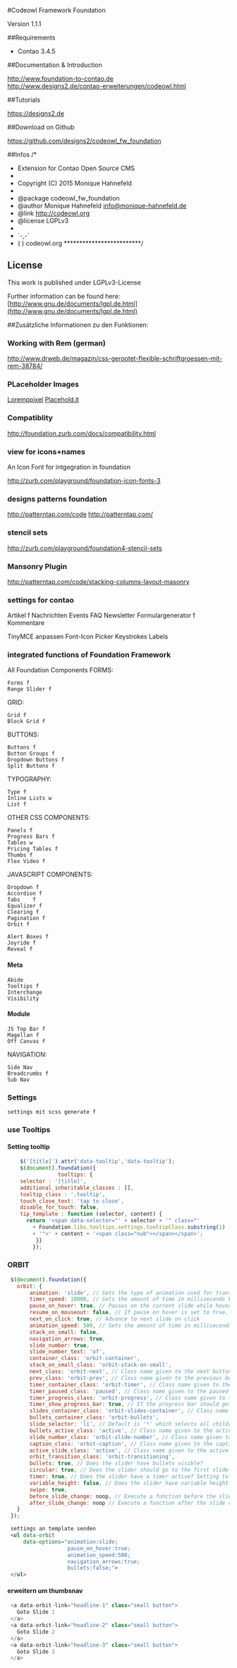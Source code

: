 #Codeowl Framework Foundation

Version 1.1.1

##Requirements

- Contao 3.4.5

##Documentation & Introduction

  http://www.foundation-to-contao.de  
  http://www.designs2.de/contao-erweiterungen/codeowl.html  
  
##Tutorials 

  https://designs2.de
  
##Download on Github

  https://github.com/designs2/codeowl_fw_foundation

  
##Infos
/* 
 * Extension for Contao Open Source CMS
 *
 * Copyright (C) 2015 Monique Hahnefeld
 *
 * @package codeowl_fw_foundation
 * @author  Monique Hahnefeld <info@monique-hahnefeld.de>
 * @link    http://codeowl.org
 * @license LGPLv3
 *
 * `-,-´
 *  ( )  codeowl.org
 *************************/

## License

This work is published under LGPLv3-License

Further information can be found here: 
[http://www.gnu.de/documents/lgpl.de.html](http://www.gnu.de/documents/lgpl.de.html)

##Zusätzliche Informationen zu den Funktionen:


### Working with Rem (german)
http://www.drweb.de/magazin/css-gerootet-flexible-schriftgroessen-mit-rem-38784/

### PLaceholder Images

[Loremppixel](http://lorempixel.com/800/800/cats/designs2/)
[Placehold.it](http://placehold.it/)

### Compatiblity
http://foundation.zurb.com/docs/compatibility.html

### view for icons+names

An Icon Font for intgegration in foundation

http://zurb.com/playground/foundation-icon-fonts-3


### designs patterns foundation
http://patterntap.com/code
http://patterntap.com/

### stencil sets 
http://zurb.com/playground/foundation4-stencil-sets

### Mansonry Plugin 
http://patterntap.com/code/stacking-columns-layout-masonry

### settings for contao
Artikel f
Nachrichten
Events
FAQ
Newsletter
Formulargenerator f
Kommentare

TinyMCE anpassen
Font-Icon Picker
Keystrokes
Labels


### integrated functions of Foundation Framework


All Foundation Components
FORMS:

	Forms f
	Range Slider f 
 
GRID:

	Grid f
	Block Grid f

BUTTONS:

	Buttons f
	Button Groups f
	Dropdown Buttons f
	Split Buttons f

 
TYPOGRAPHY:

	Type f
	Inline Lists w
	List f

OTHER CSS COMPONENTS:

	Panels f
	Progress Bars f
	Tables w
	Pricing Tables f
	Thumbs f
	Flex Video f
 
JAVASCRIPT COMPONENTS:

 
	Dropdown f
	Accordion f
	Tabs	f
	Equalizer f
	Clearing f
	Pagination f
	Orbit f
	
	Alert Boxes f
	Joyride f
	Reveal f
 
#### Meta
 
	Abide
	Tooltips f 
	Interchange
	Visibility

#### Module 

	JS Top Bar f
	Magellan f
	Off Canvas f
  
 NAVIGATION:
  
	Side Nav 
	Breadcrumbs f
	Sub Nav
 
 
### Settings
 
	settings mit scss generate f
 
### use Tooltips
 
#### Setting tooltip
```javascript
    $('[title]').attr('data-tooltip','data-tooltip');
	$(document).foundation({
  				tooltips: {
    selector : '[title]',
    additional_inheritable_classes : [],
    tooltip_class : '.tooltip',
    touch_close_text: 'tap to close',
    disable_for_touch: false,
    tip_template : function (selector, content) {
      return '<span data-selector="' + selector + '" class="'
        + Foundation.libs.tooltips.settings.tooltipClass.substring(1)
        + '">' + content + '<span class="nub"></span></span>';
   		 }}
  		});
```
### ORBIT
```javascript
 $(document).foundation({
   orbit: {
       animation: 'slide', // Sets the type of animation used for transitioning between slides, can also be 'fade'
       timer_speed: 10000, // Sets the amount of time in milliseconds before transitioning a slide
       pause_on_hover: true, // Pauses on the current slide while hovering
       resume_on_mouseout: false, // If pause on hover is set to true, this setting resumes playback after mousing out of slide
       next_on_click: true, // Advance to next slide on click
       animation_speed: 500, // Sets the amount of time in milliseconds the transition between slides will last
       stack_on_small: false,
       navigation_arrows: true,
       slide_number: true,
       slide_number_text: 'of',
       container_class: 'orbit-container',
       stack_on_small_class: 'orbit-stack-on-small',
       next_class: 'orbit-next', // Class name given to the next button
       prev_class: 'orbit-prev', // Class name given to the previous button
       timer_container_class: 'orbit-timer', // Class name given to the timer
       timer_paused_class: 'paused', // Class name given to the paused button
       timer_progress_class: 'orbit-progress', // Class name given to the progress bar
       timer_show_progress_bar: true, // If the progress bar should get shown (false skips computation)
       slides_container_class: 'orbit-slides-container', // Class name given to the
       bullets_container_class: 'orbit-bullets',
       slide_selector: 'li', // Default is '*' which selects all children under the container
       bullets_active_class: 'active', // Class name given to the active bullet
       slide_number_class: 'orbit-slide-number', // Class name given to the slide number
       caption_class: 'orbit-caption', // Class name given to the caption
       active_slide_class: 'active', // Class name given to the active slide
       orbit_transition_class: 'orbit-transitioning',
       bullets: true, // Does the slider have bullets visible?
       circular: true, // Does the slider should go to the first slide after showing the last?
       timer: true, // Does the slider have a timer active? Setting to false disables the timer.
       variable_height: false, // Does the slider have variable height content?
       swipe: true,
       before_slide_change: noop, // Execute a function before the slide changes
       after_slide_change: noop // Execute a function after the slide changes
   }
 });
```
```html
 settings an template senden
 <ul data-orbit
     data-options="animation:slide;
                   pause_on_hover:true;
                   animation_speed:500;
                   navigation_arrows:true;
                   bullets:false;">
 </ul>
 ```
#### erweitern um thumbsnav

```javascript
 <a data-orbit-link="headline-1" class="small button">
   Goto Slide 1
 </a>
 <a data-orbit-link="headline-2" class="small button">
   Goto Slide 2
 </a>
 <a data-orbit-link="headline-3" class="small button">
   Goto Slide 3
 </a>
```
